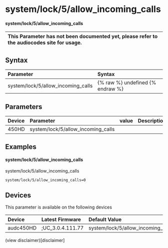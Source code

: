 ﻿---
description: system/lock/5/allow_incoming_calls
search: false
---

# system/lock/5/allow_incoming_calls

#### system/lock/5/allow_incoming_calls


| This Parameter has not been documented yet, please refer to the audiocodes site for usage.  |
| :--- |

## Syntax
| Parameter | Syntax |
| :--- | :--- |
|system/lock/5/allow_incoming_calls | {% raw %} undefined {% endraw %} |

## Parameters
|Device|Parameter|value|Description|
|:---|:---|:---|:---|
| 450HD | system/lock/5/allow_incoming_calls |  |  |

## Examples
#### system/lock/5/allow_incoming_calls

system/lock/5/allow_incoming_calls

```
system/lock/5/allow_incoming_calls=0
```

## Devices
This parameter is available on the following devices

| Device | Latest Firmware | Default Value |
|:---|:---|:---|
| audc450HD | ;UC_3.0.4.111.77 | system/lock/5/allow_incoming_calls=0 

(view disclaimer)[disclaimer]
